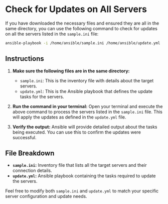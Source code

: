 # Check for Updates on All Servers

If you have downloaded the necessary files and ensured they are all in the same directory, you can use the following command to check for updates on all the servers listed in the `sample.ini` file:

```bash
ansible-playbook -i /home/ansible/sample.ini /home/ansible/update.yml
```

## Instructions
1. **Make sure the following files are in the same directory:**
   - `sample.ini`: This is the inventory file with details about the target servers.
   - `update.yml`: This is the Ansible playbook that defines the update tasks for the servers.
   
2. **Run the command in your terminal:**
   Open your terminal and execute the above command to process the servers listed in the `sample.ini` file. This will apply the updates as defined in the `update.yml` file.

3. **Verify the output:**
   Ansible will provide detailed output about the tasks being executed. You can use this to confirm the updates were successful.

## File Breakdown
- **`sample.ini`:** Inventory file that lists all the target servers and their connection details.
- **`update.yml`:** Ansible playbook containing the tasks required to update the servers.

Feel free to modify both `sample.ini` and `update.yml` to match your specific server configuration and update needs.

